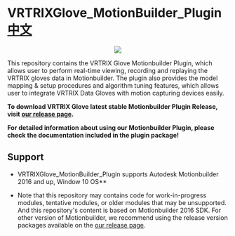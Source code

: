 # VRTRIXGlove_MotionBuilder_Plugin [中文][chinese]
<p align="center">
  <img src="https://github.com/VRTRIX/VRTRIXGlove_Unity3D_SDK/blob/master/docs/img/digital_glove.png"/>
</p>

This repository contains the VRTRIX Glove Motionbuilder Plugin, which allows user to perform real-time viewing, recording and replaying the VRTRIX gloves data in Motionbuilder. The plugin also provides the model mapping & setup procedures and algorithm tuning features, which allows user to integrate VRTRIX Data Gloves with motion capturing devices easily.

**To download VRTRIX Glove latest stable Motionbuilder Plugin Release, visit [our release page][devsite].**

**For detailed information about using our Motionbuilder Plugin, please check the documentation included in the plugin package!**

## Support

- VRTRIXGlove_MotionBuilder_Plugin supports Autodesk Motionbuilder 2016 and up, Window 10 OS**

- Note that this repository may contains code for work-in-progress modules, tentative modules, or older modules that may be unsupported. And this repository's content is based on Motionbuilder 2016 SDK. For other version of Motionbuilder, we recommend using the release version packages available on the [our release page][devsite].

[chinese]: https://github.com/VRTRIX/VRTRIXGlove_Unity3D_SDK/blob/master/README_CN.md "chinese"
[devsite]: https://github.com/VRTRIX/VRTRIXGlove_Unity3D_SDK/releases "VRTRIX Glove Unity Plugin Release site"

